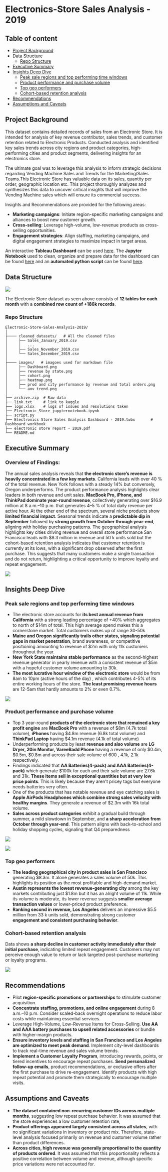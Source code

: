 # Electronics-Store Sales Analysis - 2019


## Table of content
- [Project Background](#project-background)
- [Data Structure](#data-structure)
  - [Repo Structure](#repo-structure)
- [Executive Summary](#executive-summary)
- [Insights Deep Dive](#insights-deep-dive)
  - [Peak sale regions and top performing time windows](#peak-sale-regions-and-top-performing-time-windows)
  - [Product performance and purchase volume](#product-performance-and-purchase-volume)
  - [Top geo performers](#top-geo-performers)
  - [Cohort-based retention analysis](#cohort-based-retention-analysis)
- [Recommendations](#recommendations)
- [Assumptions and Caveats](#assumptions-and-caveats)




## Project Background

This dataset contains detailed records of sales from an Electronic Store. It is intended for
analysis of key revenue contributor, sales trends, and customer retention  related to Electronic
Products. Conducted analysis and identified key sales trends across city regions and product categories, high-performing cities and product segments, delivering insights for an electronics store.

The ultimate goal was to leverage this analysis to inform strategic decisions regarding Vending
Machine Sales and Trends for the Marketing/Sales Teams.This Electronic Store has valuable data on its sales, quantity per order, geographic location etc. This project thoroughly analyzes and synthesizes this data to uncover critical insights that will improve the Vending
Machine sales which will ensure its commercial success.

Insights and Recommendations are provided for the following areas:
- **Marketing campaigns**: Initiate region-specific marketing campaigns and alliances to boost new customer growth. 
- **Cross-selling**: Leverage high-volume, low-revenue products as cross-selling opportunities. 
- **Engagement strategies**: Align staffing, marketing campaigns, and digital engagement strategies to maximize impact in target areas.

An interactive **Tableau Dashboard** can be used [here](https://github.com/omer3bd/Electronic-Store-Sales-Analysis-2019/blob/master/Electronic_Store_jupyternotebook%20.ipynb).
The **Jupyter Notebook** used to clean, organize and prepare data for the dashboard can be
found [here](https://github.com/omer3bd/Electronic-Store-Sales-Analysis-2019/blob/master/Electronic_Store_jupyternotebook%20.ipynb) and an **automated python script** can be found [here](https://github.com/omer3bd/Electronic-Store-Sales-Analysis-2019/blob/master/script.py).



## Data Structure

![](images/Electronic%20Store%20ERD.png)

The Electronic Store dataset as seen above consists of **12 tables for each month** with a **combined row count of +186k records**.



### Repo Structure
```plaintext
Electronic-Store-Sales-Analysis-2019/
│
├──── cleaned_datasets/	  # All the cleaned files
│     ├── Sales_January_2019.csv
│     │   ...
│     ├── Sales_November_2019.csv
│     └── Sales_December_2019.csv
│
├──── images/	# imagoes used for markdown file
│     ├── Dashboard.png
│     ├── revenue by state.png
│     ├── cohort.png
│     ├── heatmap.png
│     ├── prod and city performance by revenue and total orders.png
│     └── aov trend.png
│
├── archive.zip	 # Raw data
├── link.txt	 # link to kaggle
├── logs.xlsx	 # logs of issues and resolutions taken
├── Electronic_Store_jupyternotebook.ipynb
├── script.py
├── Electronics Store Sales Analysis Dashboard - 2019.twbx		 # Dashboard workbook
├── electronic store report - 2019.pdf
└── README.md
```

## Executive Summary

### Overview of Findings:
The annual sales analysis reveals that **the electronic store’s revenue is heavily concentrated in a few key markets**. California leads with over 40 % of the total revenue. New York follows with a steady 14% but conversely, Oregon underperforms. The product performance analysis highlights clear leaders in both revenue and unit sales. **MacBook Pro, iPhone, and ThinkPad dominate year-round revenue**, collectively generating over \$16.9 million at 8 a.m.–10 p.m. that generates 4–5 % of total daily revenue per active hour. At the other end of the spectrum, several niche products show **limited financial impact**. Seasonal trends indicate a **predictable dip in September** followed by **strong growth from October through year-end**, aligning with holiday purchasing patterns. The geographical analysis highlights key cities driving revenue and overall store performance San Francisco leads with $8.3 million in revenue and 50 k units sold but the cohort-based retention analysis indicates that customer retention is currently at its lows, with a significant drop observed after the first purchase. This suggests that many customers make a single transaction and do not return, highlighting a critical opportunity to improve loyalty and repeat engagement.

![](images/Dashboard.png)


## Insights Deep Dive

### Peak sale regions and top performing time windows

- The electronic store accounts for **its best annual revenue from California** with a strong leading percentage of +40% which aggregates to north of $14m of total. This high average spend makes this a cornerstone market. Total customers makes up of range 30-50k
- **Maine and Oregon significantly trails other states, signaling potential gaps in market penetration**, brand awareness, or competitive positioning amounting to revenue of $2m with only 11k customers throughout the year.
- **New York State maintains stable performance** as the second-highest revenue generator in yearly revenue with a consistent revenue of $5m with a hopeful customer volume amounting to 30k.
- **The most lucrative hour window of the electronic store** would be from 8am to 10pm (active hours of the day) , which contributes 4-5% of its entire working hours of the store. **The least promising revenue hours** are 12-5am that hardly amounts to 2% or even 0.7%.

![](images/revenue%20by%20state.png)


### Product performance and purchase volume

- Top 3 year-round **products of the electronic store that remained a key profit engine** are **MacBook Pro** with a revenue of \$8m (4.7k total volume), **iPhones** having \$4.8m revenue (6.8k total volume) and **ThinkPad Laptop** having \$4.1m revenue (4.1k of total volume) 
- Underperforming products by least **revenue and also volume** are **LG Dryer, 20in Monitor, VareeBadd Phone** having a revenue of only \$0.4m, \$0.5m, \$0.8m and across their sale volume of 600 , 4.1k, 2.1k respectively.
- Findings indicated that **AA Batteries(4-pack) and AAA Batteries(4-pack)** which generate \$100k for  each and their sale volume are 27.6k and 31k. **These items sell in exceptional quantities but at very low price points**. This is likely because they aren't pricey tags but everyone needs batteries very often.
- One of the products that has notable revenue and eye catching sales is **Apple AirPods Headphones which combine strong sales velocity with healthy margins**. They generate a revenue of \$2.3m with 16k total volume. 
- **Sales across product categories** exhibit a gradual build through summer, a mild slowdown in September, and **a sharp acceleration from October through year-end**. This pattern aligns with back-to-school and holiday shopping cycles, signaling that Q4 preparedness

![](images/prod%20and%20city%20performance%20by%20revenue%20and%20total%20orders.png)

![](images/product%20revenue%20seasons.png)

### Top geo performers

- **The leading geographical city in product sales is San Francisco** generating $8.3m. It alone generates a sales volume of 50k. This highlights its position as the most profitable and high-demand market.
- **Austin represents the lowest revenue-generating city** among the key markets contributing just \$1.8m but it has an alright volume of 11k. While its volume is moderate, its lower revenue suggests **smaller average transaction values** or lower-priced product preference.
- **Ranking second in revenue, Los Angeles** delivers an impressive $5.5 million from 33 k units sold, demonstrating strong customer **engagement and consistent purchasing behavior**.


### Cohort-based retention analysis

Data shows **a sharp decline in customer activity immediately after their initial purchase**, indicating limited repeat engagement. Customers may not perceive enough value to return or lack targeted post-purchase marketing or loyalty programs.

![](images/cohort.png)


## Recommendations

- Pilot **region-specific promotions or partnerships** to stimulate customer acquisition.
- **Concentrate staffing, promotions, and online engagement** during 8 a.m.–10 p.m. Consider scaled-back overnight operations to reduce labor costs while maintaining essential services.
- Leverage High-Volume, Low-Revenue Items for Cross-Selling. **Use AA and AAA battery purchases to upsell related accessories** or bundle with higher-margin products.
- **Ensure inventory levels and staffing in San Francisco and Los Angeles are optimized to meet peak demand**. Implement city-level dashboards to track real-time revenue and sales volume trends.
- **Implement a Customer Loyalty Program**, introducing rewards, points, or tiered incentives to encourage repeat purchases. **Send personalized follow-up emails**, product recommendations, or exclusive offers after the first purchase to drive re-engagement. Identify products with high repeat potential and promote them strategically to encourage multiple visits.

## Assumptions and Caveats

- **The dataset contained non-recurring customer IDs across multiple months**, suggesting low repeat purchase behavior. It was assumed that the store experiences a low customer retention rate,
- **Product offerings appeared largely consistent across all states**, with no significant variations in inventory or product mix. Therefore, state-level analysis focused primarily on revenue and customer volume rather than product differences.
- **Across cities, high revenue was generally proportional to the quantity of products ordered**. It was assumed that this proportionality reflects a positive correlation between volume and revenue, although specific price variations were not accounted for.
